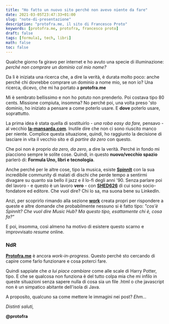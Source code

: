 ```yaml
---
title: "Ho fatto un nuovo sito perché non avevo niente da fare"
date: 2021-03-05T23:47:33+01:00
slug: "note-di-presentazione"
description: "protofra.me, il sito di Francesco Proto"
keywords: [protofra.me, protofra, francesco proto]
draft: false
tags: [formula1, tech, libri]
math: false
toc: false
---
```


Qualche giorno fa giravo per internet e ho avuto una specie di illuminazione: _perché non comprare un dominio col mio nome?_

Da lì è iniziata una ricerca che, a dire la verità, è durata molto poco: anche perché chi dovrebbe comprare un dominio a nome mio, se non io? Una ricerca, dicevo, che mi ha portato a **protofra.me**

Mi è sembrato bellissimo e non ho potuto non prenderlo. Poi costava tipo 80 cents. Missione compiuta, insomma? No perché poi, una volta preso 'sto dominio, ho iniziato a pensare a come poterlo usare. E **dove** poterlo usare, soprattutto. 

La prima idea è stata quella di sostituirlo - _una roba easy da fare,_ pensavo - al vecchio **[la-mansarda.com](http://la-mansarda.com)**. Inutile dire che non ci sono riuscito manco per niente. Complice questa situazione, quindi, ho raggiunto la decisione di lasciare in vita il vecchio sito e di _partire da zero_ con questo. 

Che poi non è proprio _da zero, da zero_, a dire la verità. Perché in fondo mi piacciono sempre le solite cose. Quindi, in questo **nuovo/vecchio spazio** parlerò di: **Formula Uno, libri e tecnologia**. 

Anche perché per le altre cose, tipo la musica, esiste **[SpinnIt](https://spinnit.it)** con la sua incredibile community di malati di dischi che perde tempo a sentirmi divagare su quanto sia bello il jazz e il lo-fi degli anni '90. Senza parlare poi del lavoro - e questo è un lavoro **vero** - con **[SHED626](https://shed626.com)** di cui sono socio-fondatore ed editore. Che vuol dire? Chi lo sa, ma suona bene su LinkedIn.  

Anzi, per scoprirlo rimando alla sezione **[work](https://protofra.me/work/)** creata propri per rispondere a queste e altre domande che probabilmente nessuno si è fatto tipo: _"cos'è SpinnIt? Che vuol dire Music Hub? Ma questo tipo, esattamente chi è, cosa fa?"_

E poi, insomma, così almeno ha motivo di esistere questo scarno e improvvisato _resume_ online. 

### NdR

**[Protofra.me](https://protofra.me)** è ancora _work-in-progress_. Questo perché sto cercando di capire come farlo funzionare e cosa poterci fare. 

Quindi sappiate che _a lui piace cambiare_ come alle scale di Harry Potter, tipo. E che se qualcosa non funziona è del tutto colpa mia che mi infilo in queste situazioni senza sapere nulla di cosa sia un file .html o che javascript non è un simpatico abitante dell'isola di Java.

A proposito, qualcuno sa come mettere le immagini nei post? _Ehm..._

_Distinti saluti,_

**@protofra**

